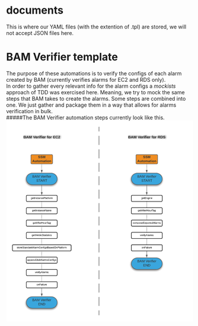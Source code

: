 # documents

This is where our YAML files (with the extention of .tpl) are stored, we will not accept JSON files here.


# BAM Verifier template

The purpose of these automations is to verify the configs of each alarm created by BAM (currently verifies alarms for EC2 and RDS only).
<br>
In order to gather every relevant info for the alarm configs a *mockists* approach of TDD was exercised here.
Meaning, we try to mock the same steps that BAM takes to create the alarms. Some steps are combined into one. We just gather and package them in a way that allows for alarms verification in bulk.
<br>
#####The BAM Verifier automation steps currently look like this.
![Logo](BAM_Verifier_diagram.png)